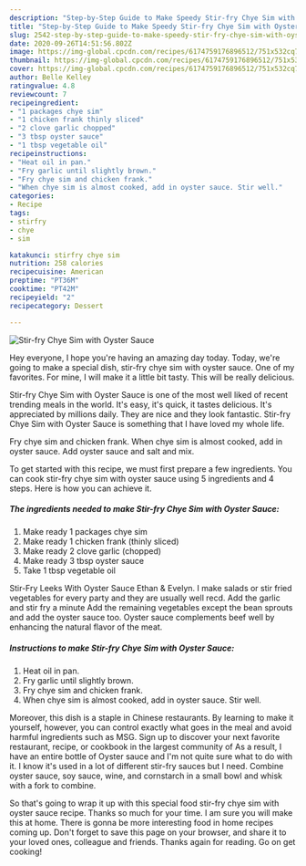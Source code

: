 ```yaml
---
description: "Step-by-Step Guide to Make Speedy Stir-fry Chye Sim with Oyster Sauce"
title: "Step-by-Step Guide to Make Speedy Stir-fry Chye Sim with Oyster Sauce"
slug: 2542-step-by-step-guide-to-make-speedy-stir-fry-chye-sim-with-oyster-sauce
date: 2020-09-26T14:51:56.802Z
image: https://img-global.cpcdn.com/recipes/6174759176896512/751x532cq70/stir-fry-chye-sim-with-oyster-sauce-recipe-main-photo.jpg
thumbnail: https://img-global.cpcdn.com/recipes/6174759176896512/751x532cq70/stir-fry-chye-sim-with-oyster-sauce-recipe-main-photo.jpg
cover: https://img-global.cpcdn.com/recipes/6174759176896512/751x532cq70/stir-fry-chye-sim-with-oyster-sauce-recipe-main-photo.jpg
author: Belle Kelley
ratingvalue: 4.8
reviewcount: 7
recipeingredient:
- "1 packages chye sim"
- "1 chicken frank thinly sliced"
- "2 clove garlic chopped"
- "3 tbsp oyster sauce"
- "1 tbsp vegetable oil"
recipeinstructions:
- "Heat oil in pan."
- "Fry garlic until slightly brown."
- "Fry chye sim and chicken frank."
- "When chye sim is almost cooked, add in oyster sauce. Stir well."
categories:
- Recipe
tags:
- stirfry
- chye
- sim

katakunci: stirfry chye sim 
nutrition: 258 calories
recipecuisine: American
preptime: "PT36M"
cooktime: "PT42M"
recipeyield: "2"
recipecategory: Dessert

---
```



![Stir-fry Chye Sim with Oyster Sauce](https://img-global.cpcdn.com/recipes/6174759176896512/751x532cq70/stir-fry-chye-sim-with-oyster-sauce-recipe-main-photo.jpg)

Hey everyone, I hope you're having an amazing day today. Today, we're going to make a special dish, stir-fry chye sim with oyster sauce. One of my favorites. For mine, I will make it a little bit tasty. This will be really delicious.

Stir-fry Chye Sim with Oyster Sauce is one of the most well liked of recent trending meals in the world. It's easy, it's quick, it tastes delicious. It's appreciated by millions daily. They are nice and they look fantastic. Stir-fry Chye Sim with Oyster Sauce is something that I have loved my whole life.

Fry chye sim and chicken frank. When chye sim is almost cooked, add in oyster sauce. Add oyster sauce and salt and mix.


To get started with this recipe, we must first prepare a few ingredients. You can cook stir-fry chye sim with oyster sauce using 5 ingredients and 4 steps. Here is how you can achieve it.

<!--inarticleads1-->

##### The ingredients needed to make Stir-fry Chye Sim with Oyster Sauce:

1. Make ready 1 packages chye sim
1. Make ready 1 chicken frank (thinly sliced)
1. Make ready 2 clove garlic (chopped)
1. Make ready 3 tbsp oyster sauce
1. Take 1 tbsp vegetable oil


Stir-Fry Leeks With Oyster Sauce Ethan &amp; Evelyn. I make salads or stir fried vegetables for every party and they are usually well recd. Add the garlic and stir fry a minute Add the remaining vegetables except the bean sprouts and add the oyster sauce too. Oyster sauce complements beef well by enhancing the natural flavor of the meat. 

<!--inarticleads2-->

##### Instructions to make Stir-fry Chye Sim with Oyster Sauce:

1. Heat oil in pan.
1. Fry garlic until slightly brown.
1. Fry chye sim and chicken frank.
1. When chye sim is almost cooked, add in oyster sauce. Stir well.


Moreover, this dish is a staple in Chinese restaurants. By learning to make it yourself, however, you can control exactly what goes in the meal and avoid harmful ingredients such as MSG. Sign up to discover your next favorite restaurant, recipe, or cookbook in the largest community of As a result, I have an entire bottle of Oyster sauce and I&#39;m not quite sure what to do with it. I know it&#39;s used in a lot of different stir-fry sauces but I need. Combine oyster sauce, soy sauce, wine, and cornstarch in a small bowl and whisk with a fork to combine. 

So that's going to wrap it up with this special food stir-fry chye sim with oyster sauce recipe. Thanks so much for your time. I am sure you will make this at home. There is gonna be more interesting food in home recipes coming up. Don't forget to save this page on your browser, and share it to your loved ones, colleague and friends. Thanks again for reading. Go on get cooking!
